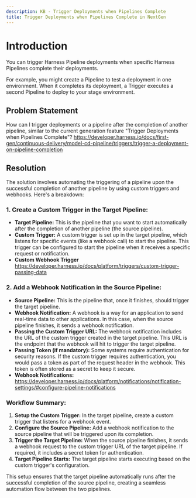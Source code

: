```yaml
---
description: KB - Trigger Deployments when Pipelines Complete
title: Trigger Deployments when Pipelines Complete in NextGen
---
```


# Introduction

You can trigger Harness Pipeline deployments when specific Harness Pipelines complete their deployments.

For example, you might create a Pipeline to test a deployment in one environment. When it completes its deployment, a Trigger executes a second Pipeline to deploy to your stage environment.

## Problem Statement

How can I trigger deployments or a pipeline after the completion of another pipeline, similar to the current generation feature "Trigger Deployments when Pipelines Complete"? https://developer.harness.io/docs/first-gen/continuous-delivery/model-cd-pipeline/triggers/trigger-a-deployment-on-pipeline-completion

## Resolution

The solution involves automating the triggering of a pipeline upon the successful completion of another pipeline by using custom triggers and webhooks. Here's a breakdown:

### 1. **Create a Custom Trigger in the Target Pipeline:**
   - **Target Pipeline:** This is the pipeline that you want to start automatically after the completion of another pipeline (the source pipeline).
   - **Custom Trigger:** A custom trigger is set up in the target pipeline, which listens for specific events (like a webhook call) to start the pipeline. This trigger can be configured to start the pipeline when it receives a specific request or notification.
   - **Custom Webhook Trigger** https://developer.harness.io/docs/platform/triggers/custom-trigger-passing-data

### 2. **Add a Webhook Notification in the Source Pipeline:**
   - **Source Pipeline:** This is the pipeline that, once it finishes, should trigger the target pipeline.
   - **Webhook Notification:** A webhook is a way for an application to send real-time data to other applications. In this case, when the source pipeline finishes, it sends a webhook notification.
   - **Passing the Custom Trigger URL:** The webhook notification includes the URL of the custom trigger created in the target pipeline. This URL is the endpoint that the webhook will hit to trigger the target pipeline.
   - **Passing Token (if mandatory):** Some systems require authentication for security reasons. If the custom trigger requires authentication, you would pass a token as part of the request header in the webhook. This token is often stored as a secret to keep it secure.
   - **Webhook Notifications:** https://developer.harness.io/docs/platform/notifications/notification-settings/#configure-pipeline-notifications

### **Workflow Summary:**
1. **Setup the Custom Trigger:** In the target pipeline, create a custom trigger that listens for a webhook event.
2. **Configure the Source Pipeline:** Add a webhook notification to the source pipeline that will be triggered upon its completion.
3. **Trigger the Target Pipeline:** When the source pipeline finishes, it sends a webhook request to the custom trigger URL of the target pipeline. If required, it includes a secret token for authentication.
4. **Target Pipeline Starts:** The target pipeline starts executing based on the custom trigger's configuration.

This setup ensures that the target pipeline automatically runs after the successful completion of the source pipeline, creating a seamless automation flow between the two pipelines.